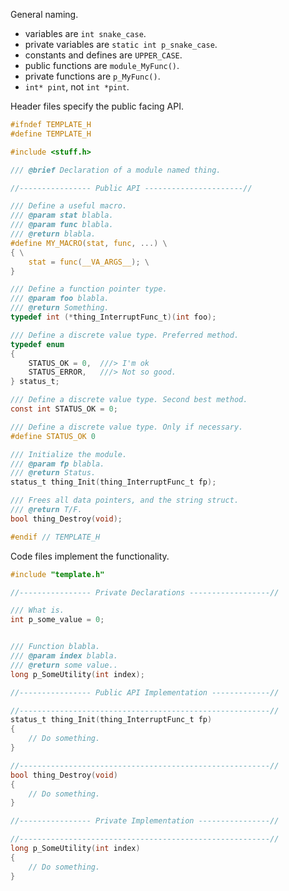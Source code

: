 
General naming.
  - variables are `int snake_case`.
  - private variables are `static int p_snake_case`.
  - constants and defines are `UPPER_CASE`.
  - public functions are `module_MyFunc()`.
  - private functions are `p_MyFunc()`.
  - `int* pint`, not `int *pint`.

Header files specify the public facing API.
``` C
#ifndef TEMPLATE_H
#define TEMPLATE_H

#include <stuff.h>

/// @brief Declaration of a module named thing.

//---------------- Public API ----------------------//

/// Define a useful macro.
/// @param stat blabla.
/// @param func blabla.
/// @return blabla.
#define MY_MACRO(stat, func, ...) \
{ \
    stat = func(__VA_ARGS__); \
}

/// Define a function pointer type.
/// @param foo blabla.
/// @return Something.
typedef int (*thing_InterruptFunc_t)(int foo);

/// Define a discrete value type. Preferred method.
typedef enum
{
    STATUS_OK = 0,  ///> I'm ok
    STATUS_ERROR,   ///> Not so good.
} status_t;

/// Define a discrete value type. Second best method.
const int STATUS_OK = 0;

/// Define a discrete value type. Only if necessary.
#define STATUS_OK 0

/// Initialize the module.
/// @param fp blabla.
/// @return Status.
status_t thing_Init(thing_InterruptFunc_t fp);

/// Frees all data pointers, and the string struct.
/// @return T/F.
bool thing_Destroy(void);

#endif // TEMPLATE_H
```

Code files implement the functionality.
``` C
#include "template.h"

//---------------- Private Declarations ------------------//

/// What is.
int p_some_value = 0;


/// Function blabla.
/// @param index blabla.
/// @return some value..
long p_SomeUtility(int index);

//---------------- Public API Implementation -------------//

//--------------------------------------------------------//
status_t thing_Init(thing_InterruptFunc_t fp)
{
    // Do something.
}

//--------------------------------------------------------//
bool thing_Destroy(void)
{
    // Do something.
}

//---------------- Private Implementation ----------------//

//--------------------------------------------------------//
long p_SomeUtility(int index)
{
    // Do something.
}
```
